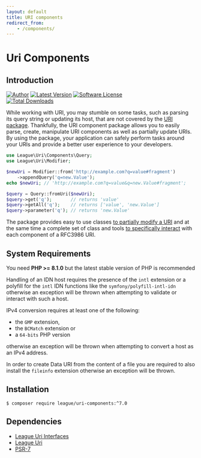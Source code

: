 ```yaml
---
layout: default
title: URI components
redirect_from:
    - /components/
---
```


Uri Components
=======

Introduction
-------

[![Author](https://img.shields.io/badge/author-@nyamsprod-blue.svg?style=flat-square)](https://twitter.com/nyamsprod)
[![Latest Version](https://img.shields.io/github/release/thephpleague/uri-components.svg?style=flat-square)](https://github.com/thephpleague/uri-components/releases)
[![Software License](https://img.shields.io/badge/license-MIT-brightgreen.svg?style=flat-square)](LICENSE.md)<br>
[![Total Downloads](https://img.shields.io/packagist/dt/league/uri.svg?style=flat-square)](https://packagist.org/packages/league/uri)

While working with URI, you may stumble on some tasks, such as parsing its query string or updating its host,
that are not covered by the [URI package](/uri/7.0/).
Thankfully, the URI component package allows you to easily parse, create, manipulate URI components as well as partially
update URIs. By using the package, your application can safely perform tasks around your URIs and provide a better 
user experience to your developers.

~~~php
use League\Uri\Components\Query;
use League\Uri\Modifier;

$newUri = Modifier::from('http://example.com?q=value#fragment')
    ->appendQuery('q=new.Value');
echo $newUri; // 'http://example.com?q=value&q=new.Value#fragment';

$query = Query::fromUri($newUri);
$query->get('q');       // returns 'value'
$query->getAll('q');    // returns ['value', 'new.Value']
$query->parameter('q'); // returns 'new.Value'
~~~

The package provides easy to use classes [to partially modify a URI](/components/7.0/modifiers/)
and at the same time a complete set of class and tools [to specifically interact](/components/7.0/api/)
with each component of a RFC3986 URI.

System Requirements
-------

You need **PHP >= 8.1.0** but the latest stable version of PHP is recommended

Handling of an IDN host requires the presence of the `intl`
extension or a polyfill for the `intl` IDN functions like the
`symfony/polyfill-intl-idn` otherwise an exception will be thrown
when attempting to validate or interact with such a host.

IPv4 conversion requires at least one of the following:

- the `GMP` extension,
- the `BCMatch` extension or
- a `64-bits` PHP version

otherwise an exception will be thrown when attempting to convert a host
as an IPv4 address.

In order to create Data URI from the content of a file you are required to also
install the `fileinfo` extension otherwise an exception will be thrown.

Installation
--------

~~~
$ composer require league/uri-components:^7.0
~~~

Dependencies
-------

- [League Uri Interfaces](https://github.com/thephpleague/uri-interfaces)
- [League Uri](https://github.com/thephpleague/uri)
- [PSR-7](http://www.php-fig.org/psr/psr-7/)

